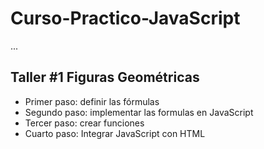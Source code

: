 # Curso-Practico-JavaScript

...

## Taller #1 Figuras Geométricas

- Primer paso: definir las fórmulas
- Segundo paso: implementar las formulas en JavaScript
- Tercer paso: crear funciones
- Cuarto paso: Integrar JavaScript con HTML